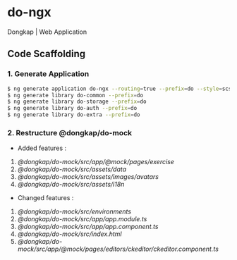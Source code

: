 # do-ngx
Dongkap | Web Application

## Code Scaffolding

### 1.	Generate Application
```sh
$ ng generate application do-ngx --routing=true --prefix=do --style=scss
$ ng generate library do-common --prefix=do
$ ng generate library do-storage --prefix=do
$ ng generate library do-auth --prefix=do
$ ng generate library do-extra --prefix=do
```

### 2.	Restructure @dongkap/do-mock
- Added features :
1. *@dongkap/do-mock/src/app/@mock/pages/exercise*
2. *@dongkap/do-mock/src/assets/data*
3. *@dongkap/do-mock/src/assets/images/avatars*
4. *@dongkap/do-mock/src/assets/i18n*
- Changed features :
1. *@dongkap/do-mock/src/environments*
2. *@dongkap/do-mock/src/app/app.module.ts*
3. *@dongkap/do-mock/src/app/app.component.ts*
4. *@dongkap/do-mock/src/index.html*
5. *@dongkap/do-mock/src/app/@mock/pages/editors/ckeditor/ckeditor.component.ts*